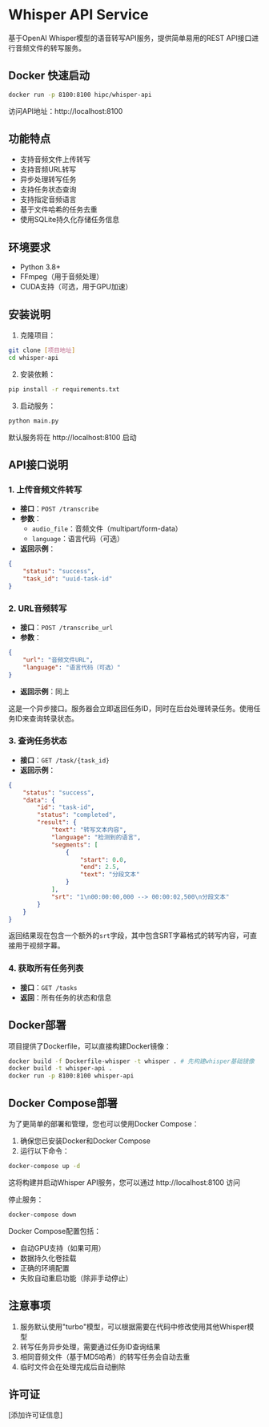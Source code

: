 # Whisper API Service

基于OpenAI Whisper模型的语音转写API服务，提供简单易用的REST API接口进行音频文件的转写服务。

## Docker 快速启动

```bash
docker run -p 8100:8100 hipc/whisper-api
```

访问API地址：http://localhost:8100

## 功能特点

- 支持音频文件上传转写
- 支持音频URL转写
- 异步处理转写任务
- 支持任务状态查询
- 支持指定音频语言
- 基于文件哈希的任务去重
- 使用SQLite持久化存储任务信息

## 环境要求

- Python 3.8+
- FFmpeg（用于音频处理）
- CUDA支持（可选，用于GPU加速）

## 安装说明

1. 克隆项目：
```bash
git clone [项目地址]
cd whisper-api
```

2. 安装依赖：
```bash
pip install -r requirements.txt
```

3. 启动服务：
```bash
python main.py
```

默认服务将在 http://localhost:8100 启动

## API接口说明

### 1. 上传音频文件转写
- **接口**：`POST /transcribe`
- **参数**：
  - `audio_file`：音频文件（multipart/form-data）
  - `language`：语言代码（可选）
- **返回示例**：
```json
{
    "status": "success",
    "task_id": "uuid-task-id"
}
```

### 2. URL音频转写
- **接口**：`POST /transcribe_url`
- **参数**：
```json
{
    "url": "音频文件URL",
    "language": "语言代码（可选）"
}
```
- **返回示例**：同上

这是一个异步接口。服务器会立即返回任务ID，同时在后台处理转录任务。使用任务ID来查询转录状态。

### 3. 查询任务状态
- **接口**：`GET /task/{task_id}`
- **返回示例**：
```json
{
    "status": "success",
    "data": {
        "id": "task-id",
        "status": "completed",
        "result": {
            "text": "转写文本内容",
            "language": "检测到的语言",
            "segments": [
                {
                    "start": 0.0,
                    "end": 2.5,
                    "text": "分段文本"
                }
            ],
            "srt": "1\n00:00:00,000 --> 00:00:02,500\n分段文本"
        }
    }
}
```

返回结果现在包含一个额外的`srt`字段，其中包含SRT字幕格式的转写内容，可直接用于视频字幕。

### 4. 获取所有任务列表
- **接口**：`GET /tasks`
- **返回**：所有任务的状态和信息

## Docker部署

项目提供了Dockerfile，可以直接构建Docker镜像：

```bash
docker build -f Dockerfile-whisper -t whisper . # 先构建whisper基础镜像
docker build -t whisper-api .
docker run -p 8100:8100 whisper-api
```

## Docker Compose部署

为了更简单的部署和管理，您也可以使用Docker Compose：

1. 确保您已安装Docker和Docker Compose
2. 运行以下命令：
```bash
docker-compose up -d
```

这将构建并启动Whisper API服务，您可以通过 http://localhost:8100 访问

停止服务：
```bash
docker-compose down
```

Docker Compose配置包括：
- 自动GPU支持（如果可用）
- 数据持久化卷挂载
- 正确的环境配置
- 失败自动重启功能（除非手动停止）

## 注意事项

1. 服务默认使用"turbo"模型，可以根据需要在代码中修改使用其他Whisper模型
2. 转写任务异步处理，需要通过任务ID查询结果
3. 相同音频文件（基于MD5哈希）的转写任务会自动去重
4. 临时文件会在处理完成后自动删除

## 许可证

[添加许可证信息]
